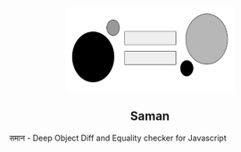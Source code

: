 <div align="center">
<img src="./static/saman.png" height="150em" width="300em"/>

## Saman

</div>


समान - Deep Object Diff and Equality checker for Javascript

